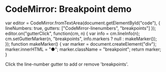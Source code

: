CodeMirror: Breakpoint demo
===========================

var editor = CodeMirror.fromTextArea(document.getElementById("code"), { lineNumbers: true, gutters: \["CodeMirror-linenumbers", "breakpoints"\] }); editor.on("gutterClick", function(cm, n) { var info = cm.lineInfo(n); cm.setGutterMarker(n, "breakpoints", info.markers ? null : makeMarker()); }); function makeMarker() { var marker = document.createElement("div"); marker.innerHTML = "●"; marker.className = "breakpoint"; return marker; }

Click the line-number gutter to add or remove 'breakpoints'.
